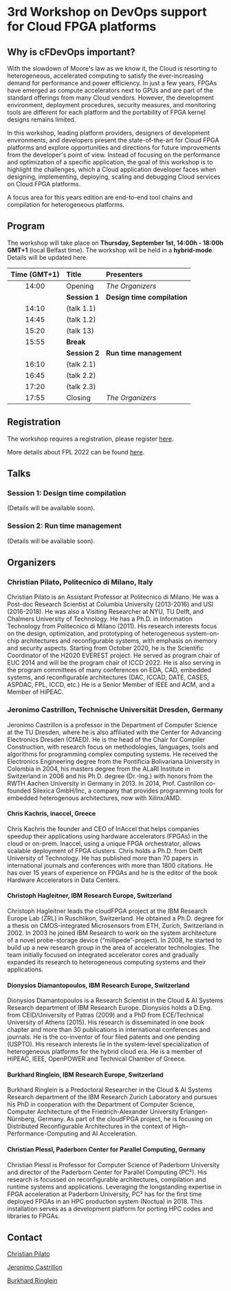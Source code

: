 # 3rd Workshop on DevOps support for Cloud FPGA platforms

## Why is cFDevOps important?

With the slowdown of Moore's law as we know it, the Cloud is resorting to heterogeneous, accelerated computing to satisfy the ever-increasing demand for performance and power efficiency. In just a few years, FPGAs have emerged as compute accelerators next to GPUs and are part of the standard offerings from many Cloud vendors. However, the development environment, deployment procedures, security measures, and monitoring tools are different for each platform and the portability of FPGA kernel designs remains limited. 

In this workshop, leading platform providers, designers of development environments, and developers present the state-of-the-art for Cloud FPGA platforms and explore opportunities and directions for future improvements from the developer's point of view. Instead of focusing on the performance and optimization of a specific application, the goal of this workshop is to highlight the challenges, which a Cloud application developer faces when designing, implementing, deploying, scaling and debugging Cloud services on Cloud FPGA platforms. 

A focus area for this years edition are end-to-end tool chains and compilation for heterogeneous platforms. 


## Program

The workshop will take place on  **Thursday, September 1st, 14:00h - 18:00h GMT+1** (local Belfast time). The workshop will be held in a **hybrid-mode**. Details will be updated here.


| **Time (GMT+1)**| **Title**                                                                                            | **Presenters**                                           |
|:---------------:|:---------------------------------------------------------------------------------------------------- |:-------------------------------------------------------- |
| 14:00           | Opening                                                                                              | *The Organizers*                                         |
|                 | **Session 1**                                                                                        | **Design time compilation**                            |
| 14:10           | (talk 1.1)                                                                                           |                                                        |
| 14:45           | (talk 1.2)                                                                                           |                                                        |
| 15:20           | (talk 13)                                                                                           |                                                        |
| 15:55           | **Break**                                                                                            |                                                        |
|                 | **Session 2**                                                                                        | **Run time management**            |
| 16:10           | (talk 2.1)                                                                                           |                                                        |
| 16:45           | (talk 2.2)                                                                                           |                                                        |
| 17:20           | (talk 2.3)                                                                                           |                                                        |
| 17:55           | Closing                                                                                              | *The Organizers*                                       |

## Registration

The workshop requires a registration, please register [here](https://fpl.org/registration/).

More details about FPL 2022 can be found [here](https://fpl.org).


## Talks

### Session 1: Design time compilation

(Details will be available soon).

### Session 2: Run time management

(Details will be available soon).


## Organizers

### Christian Pilato, Politecnico di Milano, Italy

Christian Pilato is an Assistant Professor at Politecnico di Milano. He was a Post-doc Research Scientist at Columbia University (2013-2016) and USI (2016-2018). He was also a Visiting Researcher at NYU, TU Delft, and Chalmers University of Technology. He has a Ph.D. in Information Technology from Politecnico di Milano (2011). His research interests focus on the design, optimization, and prototyping of heterogeneous system-on-chip architectures and reconfigurable systems, with emphasis on memory and security aspects. Starting from October 2020, he is the Scientific Coordinator of the H2020 EVEREST project. He served as program chair of EUC 2014 and will be the program chair of ICCD 2022. He is also serving in the program committees of many conferences on EDA, CAD, embedded systems, and reconfigurable architectures (DAC, ICCAD, DATE, CASES, ASPDAC, FPL, ICCD, etc.) He is a Senior Member of IEEE and ACM, and a Member of HiPEAC.

### Jeronimo Castrillon, Technische Universität Dresden, Germany

Jeronimo Castrillon is a professor in the Department of Computer Science at the TU Dresden, where he is also affiliated with the Center for Advancing Electronics Dresden (CfAED). He is the head of the Chair for Compiler Construction, with research focus on methodologies, languages, tools and algorithms for programming complex computing systems. He received the Electronics Engineering degree from the Pontificia Bolivariana University in Colombia in 2004, his masters degree from the ALaRI Institute in Switzerland in 2006 and his Ph.D. degree (Dr.-Ing.) with honors from the RWTH Aachen University in Germany in 2013. In 2014, Prof. Castrillon co-founded Silexica GmbH/Inc, a company that provides programming tools for embedded heterogenous architectures, now with Xilinx/AMD.

#### Chris Kachris, inaccel, Greece

Chris Kachris the founder and CEO of InAccel that helps companies speedup their applications using hardware accelerators (FPGAs) in the cloud or on-prem. Inaccel, using a unique FPGA orchestrator, allows scalable deployment of FPGA clusters. Chris holds a Ph.D. from Delft University of Technology. He has published more than 70 papers in international journals and conferences with more than 1800 citations. He has over 15 years of experience on FPGAs and he is the editor of the book Hardware Accelerators in Data Centers.

#### Christoph Hagleitner, IBM Research Europe, Switzerland

Christoph Hagleitner leads the cloudFPGA project at the IBM Research Europe Lab (ZRL) in Ruschlikon, Switzerland. He obtained a Ph.D. degree for a thesis on CMOS-integrated Microsensors from ETH, Zurich, Switzerland in 2002. In 2003 he joined IBM Research to work on the system architecture of a novel probe-storage device (“millipede”-project). In 2008, he started to build up a new research group in the area of accelerator technologies. The team initially focused on integrated accelerator cores and gradually expanded its research to heterogeneous computing systems and their applications.

#### Dionysios Diamantopoulos, IBM Research Europe, Switzerland

Dionysios Diamantopoulos is a Research Scientist in the Cloud & AI Systems Research department of IBM Research Europe. Dionysios holds a D.Eng. from CEID/University of Patras (2009) and a PhD from ECE/Technical University of Athens (2015). His research is disseminated in one book chapter and more than 30 publications in international conferences and journals. He is the co-inventor of four filed patents and one pending (USPTO). His research interests lie in the system-level specialization of heterogeneous platforms for the hybrid cloud era. He is a member of HiPEAC, IEEE, OpenPOWER and Technical Chamber of Greece.

#### Burkhard Ringlein, IBM Research Europe, Switzerland

Burkhard Ringlein is a Predoctoral Researcher in the Cloud & AI Systems Research department of the IBM Research Zurich Laboratory and pursues his PhD in cooperation with the Department of Computer Science, Computer Architecture of the Friedrich-Alexander University Erlangen-Nürnberg, Germany. As part of the cloudFPGA project, he is focusing on Distributed Reconfigurable Architectures in the context of High-Performance-Computing and AI Acceleration. 

#### Christian Plessl, Paderborn Center for Parallel Computing, Germany

Christian Plessl is Professor for Computer Science of Paderborn University and director of the Paderborn Center for Parallel Computing (PC²). His research is focussed on reconfigurable architectures, compilation and runtime systems and applications. Leveraging the longstanding expertise in FPGA acceleration at Paderborn University, PC² has for the first time deployed FPGAs in an HPC production system (Noctua) in 2018. This installation serves as a development platform for porting HPC codes and libraries to FPGAs.



## Contact

[Christian Pilato](https://pilato.faculty.polimi.it)

[Jeronimo Castrillon](https://cfaed.tu-dresden.de/ccc-staff-castrillon)

[Burkhard Ringlein](https://researcher.watson.ibm.com/researcher/view.php?person=zurich-NGL)




